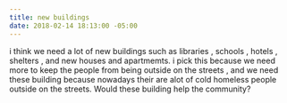 ```yaml
---
title: new buildings
date: 2018-02-14 18:13:00 -05:00
---
```


i think we need a lot of new buildings such as libraries , schools , hotels , shelters , and new houses and apartmemts. i pick this because we need more to keep the people from being outside on the streets , and we need these building because nowadays their are alot of cold homeless people outside on the streets. Would these building help the community?